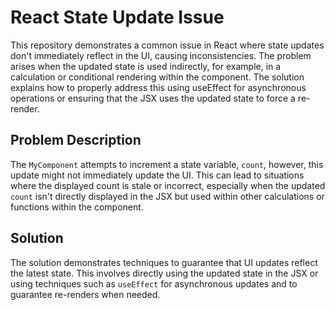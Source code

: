 # React State Update Issue

This repository demonstrates a common issue in React where state updates don't immediately reflect in the UI, causing inconsistencies. The problem arises when the updated state is used indirectly, for example, in a calculation or conditional rendering within the component.  The solution explains how to properly address this using useEffect for asynchronous operations or ensuring that the JSX uses the updated state to force a re-render.

## Problem Description
The `MyComponent` attempts to increment a state variable, `count`, however, this update might not immediately update the UI.  This can lead to situations where the displayed count is stale or incorrect, especially when the updated `count` isn't directly displayed in the JSX but used within other calculations or functions within the component. 

## Solution
The solution demonstrates techniques to guarantee that UI updates reflect the latest state. This involves directly using the updated state in the JSX or using techniques such as `useEffect` for asynchronous updates and to guarantee re-renders when needed.